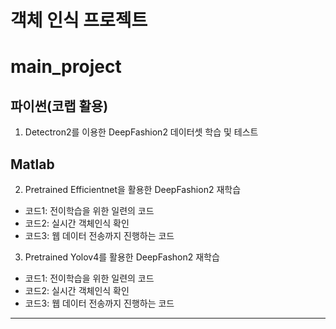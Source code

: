 # 객체 인식 프로젝트

# main_project

## 파이썬(코랩 활용)

1. Detectron2를 이용한 DeepFashion2 데이터셋 학습 및 테스트

## Matlab

2. Pretrained Efficientnet을 활용한 DeepFashion2 재학습  
* 코드1: 전이학습을 위한 일련의 코드
* 코드2: 실시간 객체인식 확인
* 코드3: 웹 데이터 전송까지 진행하는 코드

3. Pretrained Yolov4를 활용한 DeepFashon2 재학습
* 코드1: 전이학습을 위한 일련의 코드
* 코드2: 실시간 객체인식 확인
* 코드3: 웹 데이터 전송까지 진행하는 코드
--- 
